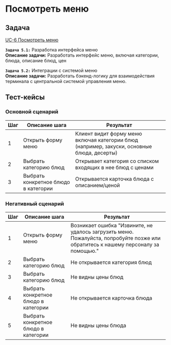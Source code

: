 # Посмотреть меню

## Задача

[UC-6 Посмотреть меню](../req.md#uc6)

**`Задача 5.1:`** Разработка интерфейса меню
<br>
**Описание задачи:** Разработать интерфейс меню, включая категории, блюда, описание блюд, цен

**`Задача 5.2:`** Интеграции с системой меню
<br>
**Описание задачи:**  Разработать бэкенд-логику для взаимодействия терминала с центральной системой управления меню. 

## Тест-кейсы

###  Основной сценарий

| Шаг | Описание шага                                               | Результат                                       |
|-----|-------------------------------------------------------------|-------------------------------------------------|
| 1   | Открыть форму меню                                          | Клиент видит форму меню включая категории блюд (например, закуски, основные блюда, десерты) |
| 2   | Выбрать категорию блюд                                      | Открывает категория со списком входящих в нее блюд с ценами   |
| 3   | Выбрать конкретное блюдо в категории                        | Открывается карточка блюда с описанием/ценой    |

### Негативный сценарий

| Шаг | Описание шага                                               | Результат                                       |
|-----|-------------------------------------------------------------|-------------------------------------------------|
| 1   | Открыть форму меню  | Возникает ошибка "Извините, не удалось загрузить меню. Пожалуйста, попробуйте позже или обратитесь к нашему персоналу за помощью." |
| 2   | Выбрать категорию блюд                                      | Не открывается категория блюд  |
| 3   | Выбрать категорию блюд                                      | Не  видны цены блюд  |
| 4   | Выбрать конкретное блюдо в категории                        | Не открывается карточка блюда    |
| 5   | Выбрать конкретное блюдо в категории                        | Не  видны цены блюда    |
